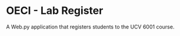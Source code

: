 OECI - Lab Register
===================

A Web.py application that registers students to the UCV 6001 course.

